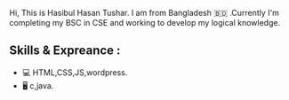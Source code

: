 Hi, This is Hasibul Hasan Tushar.
I am from Bangladesh 🇧🇩 .Currently I'm completing my BSC in CSE and working to develop my logical knowledge.

## Skills & Expreance :
* 💻 HTML,CSS,JS,wordpress.
* 🖥️ c,java.

